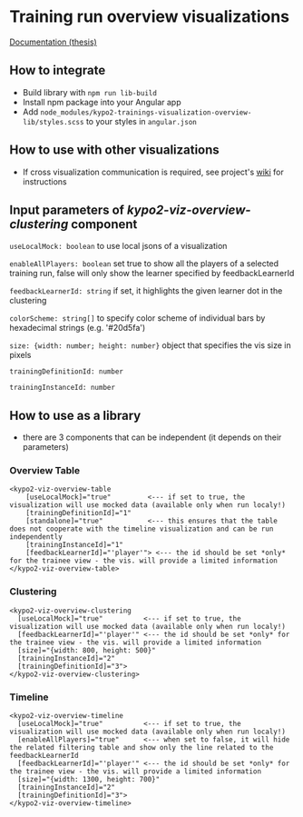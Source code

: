 # Training run overview visualizations
[Documentation (thesis)](https://is.muni.cz/auth/th/w9g9t/?lang=cs)

## How to integrate
- Build library with `npm run lib-build`
- Install npm package into your Angular app
- Add `node_modules/kypo2-trainings-visualization-overview-lib/styles.scss` to your styles in `angular.json` 

## How to use with other visualizations
- If cross visualization communication is required, see project's [wiki](https://gitlab.ics.muni.cz/kypo2/frontend-new/kypo2-trainings-visualization-overview/wikis/home) for instructions

## Input parameters of *kypo2-viz-overview-clustering* component

`useLocalMock: boolean` to use local jsons of a visualization 

`enableAllPlayers: boolean` set true to show all the players of a selected training run, false will only show the learner specified by feedbackLearnerId

`feedbackLearnerId: string` if set, it highlights the given learner dot in the clustering

`colorScheme: string[]` to specify color scheme of individual bars by hexadecimal strings (e.g. '#20d5fa')

`size: {width: number; height: number}` object that specifies the vis size in pixels

`trainingDefinitionId: number` 

`trainingInstanceId: number`

## How to use as a library
- there are 3 components that can be independent (it depends on their parameters)

### Overview Table

```
<kypo2-viz-overview-table
    [useLocalMock]="true"         <--- if set to true, the visualization will use mocked data (available only when run localy!)
    [trainingDefinitionId]="1"
    [standalone]="true"           <--- this ensures that the table does not cooperate with the timeline visualization and can be run independently
    [trainingInstanceId]="1"
    [feedbackLearnerId]="'player'"> <--- the id should be set *only* for the trainee view - the vis. will provide a limited information 
</kypo2-viz-overview-table>
```

### Clustering

```
<kypo2-viz-overview-clustering
  [useLocalMock]="true"          <--- if set to true, the visualization will use mocked data (available only when run localy!)
  [feedbackLearnerId]="'player'" <--- the id should be set *only* for the trainee view - the vis. will provide a limited information 
  [size]="{width: 800, height: 500}"
  [trainingInstanceId]="2"
  [trainingDefinitionId]="3">
</kypo2-viz-overview-clustering>
```
### Timeline

```
<kypo2-viz-overview-timeline
  [useLocalMock]="true"          <--- if set to true, the visualization will use mocked data (available only when run localy!)
  [enableAllPlayers]="true"      <--- when set to false, it will hide the related filtering table and show only the line related to the feedbackLearnerId
  [feedbackLearnerId]="'player'" <--- the id should be set *only* for the trainee view - the vis. will provide a limited information 
  [size]="{width: 1300, height: 700}"
  [trainingInstanceId]="2"
  [trainingDefinitionId]="3">
</kypo2-viz-overview-timeline>
```
